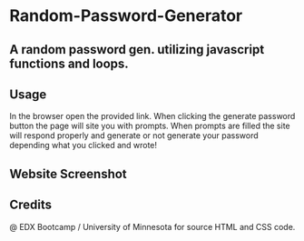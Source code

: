 # Random-Password-Generator

## A random password gen. utilizing javascript functions and loops.

## Usage
In the browser open the provided link. When clicking the generate password button the page will site you with prompts. When prompts are filled the site will respond properly and generate or not generate your password depending what you clicked and wrote!

## Website Screenshot

## Credits
@ EDX Bootcamp / University of Minnesota for source HTML and CSS code.